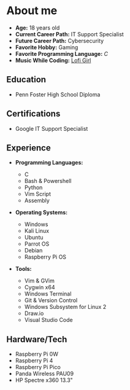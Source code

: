 # About me

- **Age:** 18 years old
- **Current Career Path:** IT Support Specialist
- **Future Career Path:** Cybersecurity
- **Favorite Hobby:** Gaming
- **Favorite Programming Language:** *C*
- **Music While Coding:** [Lofi Girl](https://music.apple.com/us/playlist/lofi-hip-hop-music-beats-to-relax-study-to/pl.bf7a3cbca49644d8a33f09c1285aef5c)

## Education
- Penn Foster High School Diploma

## Certifications
- Google IT Support Specialist

## Experience

- **Programming Languages:**
  - C
  - Bash & Powershell
  - Python
  - Vim Script
  - Assembly

- **Operating Systems:**
  - Windows
  - Kali Linux
  - Ubuntu
  - Parrot OS
  - Debian
  - Raspberry Pi OS

- **Tools:**
  - Vim & GVim
  - Cygwin x64
  - Windows Terminal
  - Git & Version Control
  - Windows Subsystem for Linux 2
  - Draw.io
  - Visual Studio Code

## Hardware/Tech
  - Raspberry Pi 0W
  - Raspberry Pi 4
  - Raspberry Pi Pico
  - Panda Wireless PAU09
  - HP Spectre x360 13.3"
